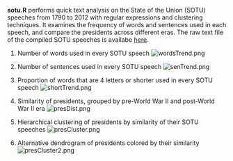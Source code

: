 **sotu.R** performs quick text analysis on the State of the Union (SOTU) speeches from 1790 to 2012 with regular expressions and clustering techniques. It examines the frequency of words and sentences used in each speech, and compare the presidents across different eras. The raw text file of the compiled SOTU speeches is availabe [here](http://www.stat.berkeley.edu/users/nolan/stat133/data/stateoftheunion1790-2012.txt.zip).

1) Number of words used in every SOTU speech
![wordsTrend.png](https://github.com/shngli/R-data-analysis/blob/master/State%20of%20the%20Union%20text%20analysis/wordsTrend.png)

2) Number of sentences used in every SOTU speech
![senTrend.png](https://github.com/shngli/R-data-analysis/blob/master/State%20of%20the%20Union%20text%20analysis/senTrend.png)

3) Proportion of words that are 4 letters or shorter used in every SOTU speech
![shortTrend.png](https://github.com/shngli/R-data-analysis/blob/master/State%20of%20the%20Union%20text%20analysis/shortTrend.png)

4) Similarity of presidents, grouped by pre-World War II and post-World War II era
![presDist.png](https://github.com/shngli/R-data-analysis/blob/master/State%20of%20the%20Union%20text%20analysis/presDist.png)

5) Hierarchical clustering of presidents by similarity of their SOTU speeches
![presCluster.png](https://github.com/shngli/R-data-analysis/blob/master/State%20of%20the%20Union%20text%20analysis/presCluster.png)

6) Alternative dendrogram of presidents colored by their similarity
![presCluster2.png](https://github.com/shngli/R-data-analysis/blob/master/State%20of%20the%20Union%20text%20analysis/presCluster2.png)
